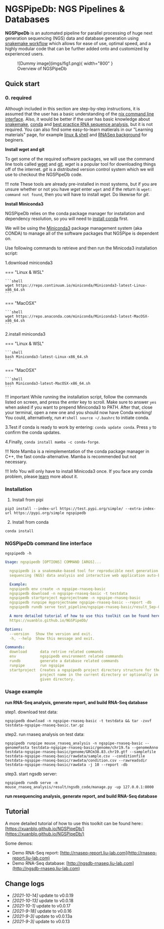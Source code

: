 # NGSPipeDb: NGS Pipelines & Databases

__NGSPipeDb__ is an automated pipeline for parallel processing of huge next generation sequencing (NGS) data and database generation using [snakemake workflow](https://snakemake.readthedocs.io/en/stable/index.html) which allows for ease of use, optimal speed, and a highly modular code that can be further added onto and customized by experienced users.

<figure markdown> 
  ![Dummy image](imgs/fig1.png){ width="800" }
  <figcaption>Overview of NGSPipeDb</figcaption>
</figure>

## Quick start

### 0. required

Although included in this section are step-by-step instructions, it is assumed that the user has a basic understanding of the [nix command line interface](https://en.wikipedia.org/wiki/Command-line_interface). Also, it would be better if the user has basic knowledge about [snakemake](https://snakemake.readthedocs.io/en/stable/), [conda](https://docs.conda.io/en/latest/) and [best practice RNA sequence analysis](https://genomebiology.biomedcentral.com/articles/10.1186/s13059-016-0881-8), but it is not required. You can also find some easy-to-learn matierals in our "Learning materials" page, for example [linux & shell](../linux) and [RNASeq background](../ngs#rnaseq) for beginers.

**Install wget and git** <a name="BasicLinux"></a>

To get some of the required software packages, we will use the command line tools called [wget](http://www.gnu.org/software/wget/) and [git](https://git-scm.com/book/en/v2/Getting-Started-Installing-Git).  *wget* is a popular tool for downloading things off of the internet.  *git* is a distributed version control system which we will use to checkout the NGSPipeDb code.

!!! note
    These tools are already pre-installed in most systems, but if you are unsure whether or not you have *wget* enter `wget` and if the return is `wget: command not found`, then you will have to install *wget*.  Do likewise for *git*.

**Install Miniconda3** <a name="Miniconda"></a>

NGSPipeDb relies on the conda package manager for installation and dependency resolution, so you will need to [install conda](https://docs.conda.io/projects/conda/en/latest/user-guide/install/index.html) first.

We will be using the [Miniconda3](http://conda.pydata.org/miniconda.html) package management system (aka CONDA) to manage all of the software packages that NGSPipe is dependent on. 

Use following commands to retrieve and then run the Minicoda3 installation script:

1.download miniconda3

=== "Linux & WSL"

    ```shell
    wget https://repo.continuum.io/miniconda/Miniconda3-latest-Linux-x86_64.sh
    ```

=== "MacOSX"

    ```shell
    wget https://repo.anaconda.com/miniconda/Miniconda3-latest-MacOSX-x86_64.sh
    ```

2.install miniconda3

=== "Linux & WSL"

    ```shell
    bash Miniconda3-latest-Linux-x86_64.sh
    ```

=== "MacOSX"

    ```shell
    bash Miniconda3-latest-MacOSX-x86_64.sh
    ```

!!! important
    While running the installation script, follow the commands listed on screen, and press the _enter_ key to scroll. Make sure to answer `yes` when asked if you want to prepend Miniconda3 to PATH. After that, close your terminal, open a new one and you should now have Conda working! You could, alternatively, run `#!shell source ~/.bashrc` to initiate conda.

3.Test if conda is ready to work by entering: `conda update conda`. Press `y` to confirm the conda updates.

4.Finally, `conda install mamba -c conda-forge`.

!!! Note
    Mamba is a reimplementation of the conda package manager in C++, the fast conda-alternative. Mamba is recommended but not necessary.

!!! Info
    You will only have to install Minicoda3 once. If you face any conda problem, please [learn](../conda) more about it.

### Installation

1. Install from pipi
  ```shell
  pip3 install --index-url https://test.pypi.org/simple/ --extra-index-url https://pypi.org/simple ngspipedb
  ```

2. Install from conda
```shell
conda install
```

### NGSPipeDb command line interface

`ngspipedb -h`

```yaml
Usage: ngspipedb [OPTIONS] COMMAND [ARGS]...

  ngspipedb is a snakemake-based tool for reproducible next generation
  sequencing (NGS) data analysis and interactive web application auto-build.

  Example:
  ngspipedb env create -n ngspipe-rnaseq-basic
  ngspipedb download -n ngspipe-rnaseq-basic -t testdata
  ngspipedb startproject myprojectname -n ngspipe-rnaseq-basic
  ngspipedb runpipe myprojectname ngspipe-rnaseq-basic --report -db
  ngspipedb rundb serve test_pipeline/ngspipe-rnaseq-basic/result_Sep-06-2021/ngsdb_code/manage.py -up 0.0.0.0:8000

  A more detailed tutorial of how to use this toolkit can be found here:
  https://xuanblo.github.io/NGSPipeDb/

Options:
  --version   Show the version and exit.
  -h, --help  Show this message and exit.

Commands:
  download      data retrive related commands
  env           ngspipedb environment related commands
  rundb         generate a database related commands
  runpipe       run ngspipe
  startproject  Creates a ngspipedb project directory structure for the given
                project name in the current directory or optionally in the
                given directory.
```

### Usage example

**run RNA-Seq analysis, generate report, and build RNA-Seq database**

step1. download test data:

  ```shell
  ngspipedb download -n ngspipe-rnaseq-basic -t testdata && tar -zxvf testdata-ngspipe-rnaseq-basic.tar.gz
  ```

step2. run rnaseq analysis on test data:

  ```shell
  ngspipedb runpipe mouse_rnaseq_analysis -n ngspipe-rnaseq-basic --genomeFasta testdata-ngspipe-rnaseq-basic/genome/chr19.fa --genomeAnno testdata-ngspipe-rnaseq-basic/genome/GRCm38.83.chr19.gtf --samplefile testdata-ngspipe-rnaseq-basic/rawdata/sample.csv --conditionfile testdata-ngspipe-rnaseq-basic/rawdata/condition.csv --rawreadsdir testdata-ngspipe-rnaseq-basic/rawdata -j 10 --report -db
  ```

step3. start ngsdb server:

  ```shell
  ngspipedb rundb serve -m mouse_rnaseq_analysis/result/ngsdb_code/manage.py -up 127.0.0.1:8000
  ```

**run resequencing analysis, generate report, and build RNA-Seq database**

## Tutorial

A more detailed tutorial of how to use this toolkit can be found here:: [https://xuanblo.github.io/NGSPipeDb/](https://xuanblo.github.io/NGSPipeDb/)

Some demos:
- Demo RNA-Seq report: [http://rnaseq-report.liu-lab.com](http://rnaseq-report.liu-lab.com)
- Demo RNA-Seq database: [http://ngsdb-rnaseq.liu-lab.com](http://ngsdb-rnaseq.liu-lab.com)

## Change logs

- *[2021-10-14]* update to v0.0.19
- *[2021-10-13]* update to v0.0.18
- *[2021-10-1]* update to v0.0.17
- *[2021-9-18]* update to v0.0.16
- *[2021-9-3]* update to v0.0.13a
- *[2021-9-3]* update to v0.0.13